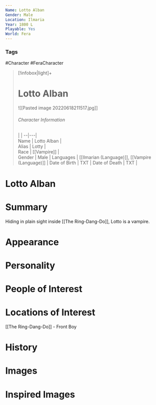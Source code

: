 ```yaml
---
Name: Lotto Alban
Gender: Male
Location: Ilmaria
Year: 1800 L
Playable: Yes
World: Fera
---
```


### Tags
#Character #FeraCharacter 

> [!infobox|light]+  
> # Lotto Alban  
> ![[Pasted image 20220618211517.jpg]]
> ###### Character Information
>  |   |
> --|---|  
> Name | Lotto Alban |  
> Alias | Lotty |  
> Race | [[Vampire]] |  
> Gender | Male |
> Languages | [[Ilmarian (Language)]], [[Vampire (Language)]] |
> Date of Birth | TXT |
> Date of Death | TXT |

# Lotto Alban

# Summary
Hiding in plain sight inside [[The Ring-Dang-Do]], Lotto is a vampire.
# Appearance

# Personality

# People of Interest

# Locations of Interest
[[The Ring-Dang-Do]] - Front Boy

# History

# Images

# Inspired Images
